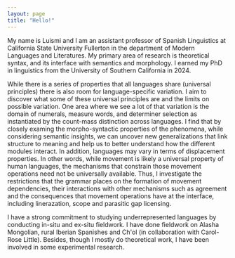 ```yaml
---
layout: page
title: "Hello!"
---
```


My name is Luismi and I am an assistant professor of Spanish Linguistics at California State University Fullerton in the department of Modern Languages and Literatures. My primary area of research is theoretical syntax, and its interface with semantics and morphology. I earned my PhD in linguistics from the University of Southern California in 2024.

While there is a series of properties that all languages share (universal principles) there is also room for language-specific variation. I aim to discover what some of these universal principles are and the limits on possible variation. One area where we see a lot of that variation is the domain of numerals, measure words, and determiner selection as instantiated by the count-mass distinction across languages. I find that by closely examing the morpho-syntactic properties of the phenomena, while considering semantic insights, we can uncover new generalizations that link structure to meaning and help us to better understand how the different modules interact. 
In addition, languages may vary in terms of displacement properties. In other words, while movement is likely a universal property of human languages, the mechanisms that constrain those movement operations need not be universally available. Thus, I investigate the restrictions that the grammar places on the formation of movement dependencies, their interactions with other mechanisms such as agreement and the consequences that movement operations have at the interface, including linerazation, scope and parasitic gap licensing.   

I have a strong commitment to studying underrepresented languages by conducting in-situ and ex-situ fieldwork. I have done fieldwork on Alasha Mongolian, rural Iberian Spanishes and Ch'ol (in collaboration with Carol-Rose Little). Besides, though I mostly do theoretical work, I have been involved in some experimental research.

